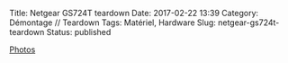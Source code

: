 Title: Netgear GS724T teardown
Date: 2017-02-22 13:39
Category: Démontage // Teardown
Tags: Matériel, Hardware
Slug: netgear-gs724t-teardown
Status: published

[Photos](https://goo.gl/photos/deRPiDEeKWGvibhq5)
